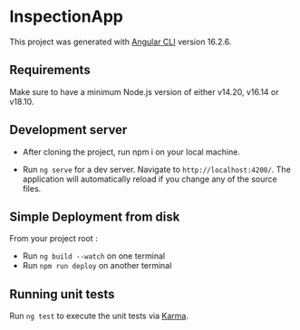 # InspectionApp

This project was generated with [Angular CLI](https://github.com/angular/angular-cli) version 16.2.6.

## Requirements

Make sure to have a minimum Node.js version of either v14.20, v16.14 or v18.10.

## Development server

- After cloning the project, run npm i on your local machine.

- Run `ng serve` for a dev server. Navigate to `http://localhost:4200/`. The application will automatically reload if
  you change any of the source files.

## Simple Deployment from disk

From your project root :

- Run `ng build --watch` on one terminal
- Run `npm run deploy` on another terminal

## Running unit tests

Run `ng test` to execute the unit tests via [Karma](https://karma-runner.github.io).

